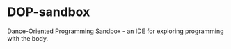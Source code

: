 <!-- Output copied to clipboard! -->

<!-----
NEW: Check the "Suppress top comment" option to remove this info from the output.

Conversion time: 0.291 seconds.


Using this Markdown file:

1. Paste this output into your source file.
2. See the notes and action items below regarding this conversion run.
3. Check the rendered output (headings, lists, code blocks, tables) for proper
   formatting and use a linkchecker before you publish this page.

Conversion notes:

* Docs to Markdown version 1.0β29
* Mon Jul 27 2020 19:48:32 GMT-0700 (PDT)
* Source doc: DOP-sandbox
----->


 


# DOP-sandbox

Dance-Oriented Programming Sandbox - an IDE for exploring programming with the body.
